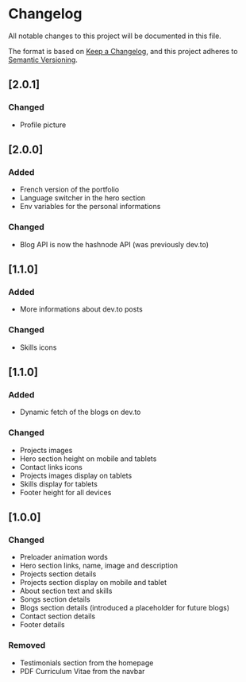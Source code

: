 # Changelog

All notable changes to this project will be documented in this file.

The format is based on [Keep a Changelog](https://keepachangelog.com/en/1.1.0/),
and this project adheres to [Semantic Versioning](https://semver.org/spec/v2.0.0.html).

## [2.0.1]

### Changed

- Profile picture

## [2.0.0]

### Added

- French version of the portfolio
- Language switcher in the hero section
- Env variables for the personal informations

### Changed

- Blog API is now the hashnode API (was previously dev.to)

## [1.1.0]

### Added

- More informations about dev.to posts

### Changed

- Skills icons

## [1.1.0]

### Added

- Dynamic fetch of the blogs on dev.to

### Changed

- Projects images
- Hero section height on mobile and tablets
- Contact links icons
- Projects images display on tablets
- Skills display for tablets
- Footer height for all devices

## [1.0.0]

### Changed

- Preloader animation words
- Hero section links, name, image and description
- Projects section details
- Projects section display on mobile and tablet
- About section text and skills
- Songs section details
- Blogs section details (introduced a placeholder for future blogs)
- Contact section details
- Footer details

### Removed

- Testimonials section from the homepage
- PDF Curriculum Vitae from the navbar